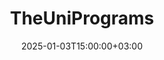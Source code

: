 ---
weight: 10
date: 2024-12-27T12:00:00+00:00
title: "TheUniPrograms"
icon: travel_explore
description: "Your Global Directory to Schools in Higher Education"
date: 2025-01-03T15:00:00+03:00
---